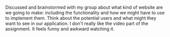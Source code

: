 Discussed and brainstormed with my group about what kind of website are we going to make: including the functionality and how we might have to use to implement them. Think about the potential users and what might they want to see in our application. I don't really like the video part of the assignment. It feels funny and awkward watching it.